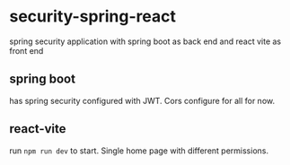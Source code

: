 # security-spring-react
spring security application with spring boot as back end and react vite as front end
## spring boot
has spring security configured with JWT. Cors configure for all for now.
## react-vite
run `npm run dev` to start. Single home page with different permissions.
